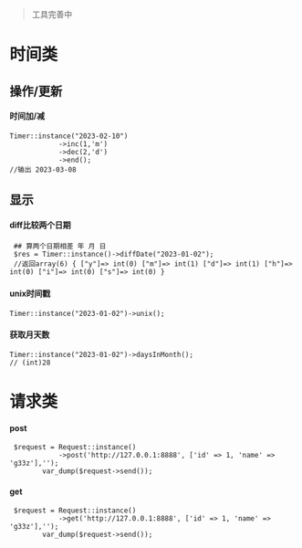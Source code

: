 

> 工具完善中
# 时间类
## 操作/更新
#### 时间加/减
~~~
Timer::instance("2023-02-10")
            ->inc(1,'m') 
            ->dec(2,'d')
            ->end();
//输出 2023-03-08     
~~~

## 显示
#### diff比较两个日期
~~~
 ## 算两个日期相差 年 月 日
 $res = Timer::instance()->diffDate("2023-01-02");
 //返回array(6) { ["y"]=> int(0) ["m"]=> int(1) ["d"]=> int(1) ["h"]=> int(0) ["i"]=> int(0) ["s"]=> int(0) }
~~~

#### unix时间戳
~~~
Timer::instance("2023-01-02")->unix();
~~~

#### 获取月天数
~~~
Timer::instance("2023-01-02")->daysInMonth();
// (int)28
~~~

# 请求类

#### post
~~~
 $request = Request::instance()
            ->post('http://127.0.0.1:8888', ['id' => 1, 'name' => 'g33z'],'');
        var_dump($request->send());
~~~
#### get
~~~
 $request = Request::instance()
            ->get('http://127.0.0.1:8888', ['id' => 1, 'name' => 'g33z'],'');
        var_dump($request->send());
~~~
